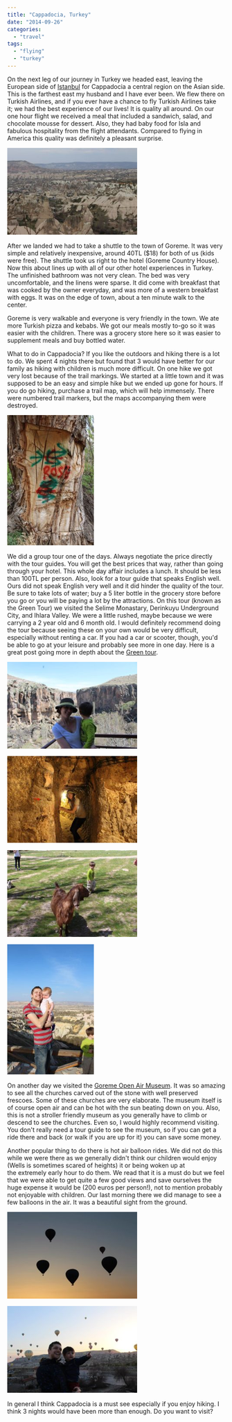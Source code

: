 ```yaml
---
title: "Cappadocia, Turkey"
date: "2014-09-26"
categories:
  - "travel"
tags:
  - "flying"
  - "turkey"
---
```


On the next leg of our journey in Turkey we headed east, leaving the European side of [Istanbul](http://youngmodernmama.com/2014/09/traveling-abroad-istanbul/ "Traveling Abroad: Istanbul") for Cappadocia a central region on the Asian side. This is the farthest east my husband and I have ever been. We flew there on Turkish Airlines, and if you ever have a chance to fly Turkish Airlines take it; we had the best experience of our lives! It is quality all around. On our one hour flight we received a meal that included a sandwich, salad, and chocolate mousse for dessert. Also, they had baby food for Isla and fabulous hospitality from the flight attendants. Compared to flying in America this quality was definitely a pleasant surprise.

[![The town of Goreme](images/10313080_10100598776144804_6598000804829799730_n-300x200.jpg)](https://letkidstravel.com/wp-content/uploads/2014/09/10313080_10100598776144804_6598000804829799730_n.jpg)

After we landed we had to take a shuttle to the town of Goreme. It was very simple and relatively inexpensive, around 40TL ($18) for both of us (kids were free). The shuttle took us right to the hotel (Goreme Country House). Now this about lines up with all of our other hotel experiences in Turkey. The unfinished bathroom was not very clean. The bed was very uncomfortable, and the linens were sparse. It did come with breakfast that was cooked by the owner everyday, and was more of a western breakfast with eggs. It was on the edge of town, about a ten minute walk to the center.

Goreme is very walkable and everyone is very friendly in the town. We ate more Turkish pizza and kebabs. We got our meals mostly to-go so it was easier with the children. There was a grocery store here so it was easier to supplement meals and buy bottled water.

What to do in Cappadocia? If you like the outdoors and hiking there is a lot to do. We spent 4 nights there but found that 3 would have better for our family as hiking with children is much more difficult. On one hike we got very lost because of the trail markings. We started at a little town and it was supposed to be an easy and simple hike but we ended up gone for hours. If you do go hiking, purchase a trail map, which will help immensely. There were numbered trail markers, but the maps accompanying them were destroyed.

[![The trail markings, possibly why we got lost. ](images/10172732_10100598778270544_5754662918121009237_n-200x300.jpg)](https://letkidstravel.com/wp-content/uploads/2014/09/10172732_10100598778270544_5754662918121009237_n.jpg)

We did a group tour one of the days. Always negotiate the price directly with the tour guides. You will get the best prices that way, rather than going through your hotel. This whole day affair includes a lunch. It should be less than 100TL per person. Also, look for a tour guide that speaks English well. Ours did not speak English very well and it did hinder the quality of the tour. Be sure to take lots of water; buy a 5 liter bottle in the grocery store before you go or you will be paying a lot by the attractions. On this tour (known as the Green Tour) we visited the Selime Monastary, Derinkuyu Underground City, and Ihlara Valley. We were a little rushed, maybe because we were carrying a 2 year old and 6 month old. I would definitely recommend doing the tour because seeing these on your own would be very difficult, especially without renting a car. If you had a car or scooter, though, you'd be able to go at your leisure and probably see more in one day. Here is a great post going more in depth about the [Green tour](http://www.captivatingcappadocia.com/cappadocia-green-tour/).

[![A view from the Ihlara valley hike](images/10262002_10100598776259574_3180028645688876147_n-300x200.jpg)](https://letkidstravel.com/wp-content/uploads/2014/09/10262002_10100598776259574_3180028645688876147_n.jpg)

[![In the underground city. Be prepared for lots of stooping. ](images/10156050_10100598778505074_2914887458776761477_n-300x200.jpg)](https://letkidstravel.com/wp-content/uploads/2014/09/10156050_10100598778505074_2914887458776761477_n.jpg)

[![Wells trying to pet the goat and then running from the goat when it starts to chase him](images/10330414_10100598777387314_2078254504481410886_n-300x200.jpg)](https://letkidstravel.com/wp-content/uploads/2014/09/10330414_10100598777387314_2078254504481410886_n.jpg)

[![A stop at a viewpoint of Goreme. ](images/1526413_10100598775206684_6131859495789296006_n-200x300.jpg)](https://letkidstravel.com/wp-content/uploads/2014/09/1526413_10100598775206684_6131859495789296006_n.jpg)

On another day we visited the [Goreme Open Air Museum](http://www.goreme.com/goreme-open-air-museum.php). It was so amazing to see all the churches carved out of the stone with well preserved frescoes. Some of these churches are very elaborate. The museum itself is of course open air and can be hot with the sun beating down on you. Also, this is not a stroller friendly museum as you generally have to climb or descend to see the churches. Even so, I would highly recommend visiting. You don't really need a tour guide to see the museum, so if you can get a ride there and back (or walk if you are up for it) you can save some money.

Another popular thing to do there is hot air balloon rides. We did not do this while we were there as we generally didn't think our children would enjoy (Wells is sometimes scared of heights) it or being woken up at the extremely early hour to do them. We read that it is a must do but we feel that we were able to get quite a few good views and save ourselves the huge expense it would be (200 euros per person!), not to mention probably not enjoyable with children. Our last morning there we did manage to see a few balloons in the air. It was a beautiful sight from the ground.

[![Hot air balloons at sunrise. ](images/10314478_10100598774034034_8385185353349031970_n-300x200.jpg)](https://letkidstravel.com/wp-content/uploads/2014/09/10314478_10100598774034034_8385185353349031970_n.jpg)

[![Wells and Daddy marveling at the balloons. ](images/10336720_10100598774088924_8780724000922145026_n-300x200.jpg)](https://letkidstravel.com/wp-content/uploads/2014/09/10336720_10100598774088924_8780724000922145026_n.jpg)

In general I think Cappadocia is a must see especially if you enjoy hiking. I think 3 nights would have been more than enough. Do you want to visit?
